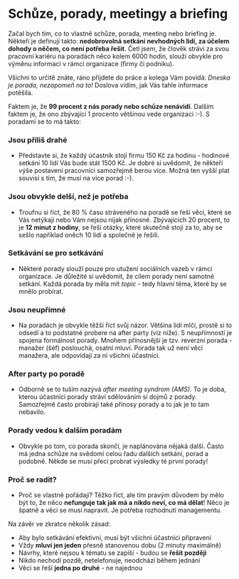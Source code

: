 # Schůze, porady, meetingy a briefing

Začal bych tím, co to vlastně schůze, porada, meeting nebo briefing je. Někteří
je definují takto: **nedobrovolná setkání nevhodných lidí, za účelem dohody o
něčem, co není potřeba řešit**. Četl jsem, že člověk stráví za svou pracovní
kariéru na poradách něco kolem 6000 hodin, slouží obvykle pro výměnu informací
 v rámci organizace (firmy či podniku).

Všichni to určitě znáte, ráno přijdete do práce a kolega Vám povídá:
 *Dneska je porada, nezapomeň na to!* Doslova vidím, jak Vás tahle informace potěšila.

Faktem je, že **99 procent z nás porady nebo schůze nenávidí**. Dalším faktem
je, že ono zbývající 1 procento většinou vede organizaci :-). S poradami se to má takto:

### Jsou příliš drahé  

* Představte si, že každý účastník stojí firmu 150 Kč za hodinu - hodinové
setkání 10 lidí Vás bude stát 1500 Kč. Je dobré si uvědomit, že někteří výše
postavení pracovníci samozřejmě berou více. Možná ten vyšší plat souvisí s
tím, že musí na více porad :-).

### Jsou obvykle delší, než je potřeba  

* Troufnu si říct, že 80 % času stráveného na poradě se řeší věci, které se
Vás netýkají nebo Vám nejsou nijak přínosné. Zbývajících 20 procent, to je
**12 minut z hodiny**, se řeší otázky, které skutečně stojí za to, aby se
sešlo například oněch 10 lidí a společně je řešili.

### Setkávání se pro setkávání

* Některé porady slouží pouze pro utužení sociálních vazeb v rámci organizace.
Je důležité si uvědomit, že cílem porady není samotné setkání. Každá porada by
měla mít *topic* - tedy hlavní téma, které by se mnělo probírat.  

### Jsou neupřímné  

* Na poradách je obvykle těžší říct svůj názor. Většina lidí mlčí, prostě si to
odsedí a to podstatné probere na after party (viz níže). S neupřímností je
spojena formálnost porady. Mnohem přínosnější je tzv. reverzní porada - manažer
(šéf) poslouchá, osatní mluví. Porada tak už není věcí manažera, ale
odpovídají za ní všichni účastníci.

### After party po poradě

* Odborně se to tuším nazývá *after meeting syndrom (AMS)*. To je doba, kterou
účastníci porady stráví sdělováním si dojmů z porady. Samozřejmě často probírají
také přínosy porady a to jak je to tam nebavilo.

### Porady vedou k dalším poradám

* Obvykle po tom, co porada skončí, je naplánována nějaká další. Často má jedna
schůze na svědomí celou řadu dalších setkání, porad a podobně. Někde se musí
přeci probrat výsledky té první porady!

### Proč se radit?  

* Proč se vlastně pořádají? Těžko říct, ale tím pravým důvodem by mělo být to,
že něco **nefunguje tak jak má a nikdo neví, co má dělat**! Něco je špatně a
věci se musí napravit. Je potřeba rozhodnutí managementu.

Na závěr ve zkratce několik zásad:

* Aby bylo setkávání efektivní, musí být všichni účastníci připraveni
* Vždy **mluví jen jeden** přesně stanovenou dobu (2 minuty maximálně)
* Návrhy, které nejsou k tématu se zapíší - budou se **řešit později**
* Nikdo nechodí pozdě, netelefonuje, neodchází během jednání
* Věci se řeší **jedna po druhé** - ne najednou
